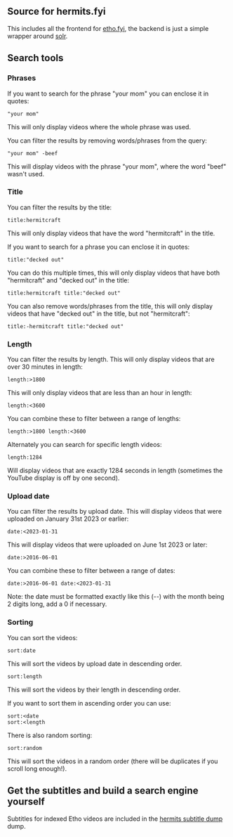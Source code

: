 ## Source for hermits.fyi

This includes all the frontend for [etho.fyi](https://etho.fyi), the backend is just a simple wrapper around [solr](https://solr.apache.org/).

## Search tools

### Phrases
If you want to search for the phrase "your mom" you can enclose it in quotes:
```
"your mom"
```
This will only display videos where the whole phrase was used.

You can filter the results by removing words/phrases from the query:
```
"your mom" -beef
```
This will display videos with the phrase "your mom", where the word "beef" wasn't used.

### Title
You can filter the results by the title:
```
title:hermitcraft
```
This will only display videos that have the word "hermitcraft" in the title.

If you want to search for a phrase you can enclose it in quotes:
```
title:"decked out"
```
You can do this multiple times, this will only display videos that have both "hermitcraft" and "decked out" in the title:
```
title:hermitcraft title:"decked out"
```

You can also remove words/phrases from the title, this will only display videos that have "decked out" in the title, but not "hermitcraft":
```
title:-hermitcraft title:"decked out"
```

### Length
You can filter the results by length. This will only display videos that are over 30 minutes in length:
```
length:>1800
```

This will only display videos that are less than an hour in length:
```
length:<3600
```

You can combine these to filter between a range of lengths:
```
length:>1800 length:<3600
```

Alternately you can search for specific length videos:
```
length:1284
```
Will display videos that are exactly 1284 seconds in length (sometimes the YouTube display is off by one second).

### Upload date
You can filter the results by upload date. This will display videos that were uploaded on January 31st 2023 or earlier:
```
date:<2023-01-31
```

This will display videos that were uploaded on June 1st 2023 or later:
```
date:>2016-06-01
```

You can combine these to filter between a range of dates:
```
date:>2016-06-01 date:<2023-01-31
```
Note: the date must be formatted exactly like this (<year>-<month>-<day>) with the month being 2 digits long, add a 0 if necessary.

### Sorting
You can sort the videos:
```
sort:date
```
This will sort the videos by upload date in descending order.

```
sort:length
```
This will sort the videos by their length in descending order.


If you want to sort them in ascending order you can use:
```
sort:<date
sort:<length
```

There is also random sorting:
```
sort:random
```
This will sort the videos in a random order (there will be duplicates if you scroll long enough!).


## Get the subtitles and build a search engine yourself

Subtitles for indexed Etho videos are included in the [hermits subtitle dump](https://github.com/etho-fyi/hermits-fyi/tree/main?tab=readme-ov-file#get-the-subtitles-and-build-a-search-engine-yourself) dump.
